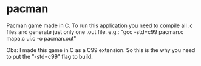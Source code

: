 # pacman
Pacman game made in C.
To run this application you need to compile all .c files and generate just only one .out file.
e.g.: "gcc -std=c99 pacman.c mapa.c ui.c -o pacman.out"

Obs: I made this game in C as a C99 extension. So this is the why you need to put the "-std=c99" flag to build.
